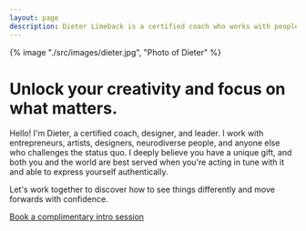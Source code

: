 ```yaml
---
layout: page
description: Dieter Limeback is a certified coach who works with people and teams to unlock their creativity and focus on what matters.
---
```


<div class="hero">
  <div class="hero__image">
    {% image "./src/images/dieter.jpg", "Photo of Dieter" %}
  </div>

  <div class="hero__content">
    <h1>Unlock your creativity and focus on what matters.</h1>
    <p>Hello! I'm Dieter, a certified coach, designer, and leader. I work with entrepreneurs, artists, designers, neurodiverse people, and anyone else who challenges the status quo. I deeply believe you have a unique gift, and both you and the world are best served when you're acting in tune with it and able to express yourself authentically.</p>
    <p>Let's work together to discover how to see things differently and move forwards with confidence.</p>
    <p><a href="/contact/" class="button--plain">Book a complimentary intro session</a></p>
  </div>
</div>

